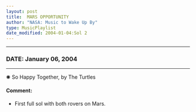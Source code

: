 ```yaml
---
layout: post
title:  MARS OPPORTUNITY
author: "NASA: Music to Wake Up By"
type: MusicPlaylist
date_modified: 2004-01-04:Sol 2
---
```


----
### DATE: January 06, 2004
----
✺ So Happy Together, by The Turtles

#### Comment:
* First full sol with both rovers on Mars.
